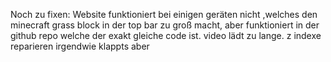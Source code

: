 Noch zu fixen: Website funktioniert bei einigen geräten nicht 
,welches den minecraft grass block in der top bar zu groß macht,
aber funktioniert in der github repo welche der exakt gleiche code ist.
video lädt zu lange. z indexe reparieren irgendwie klappts aber 
